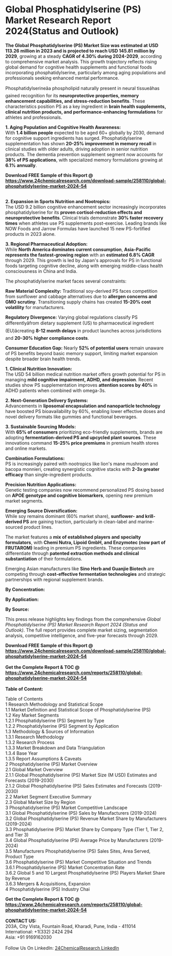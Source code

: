 <h1>Global Phosphatidylserine (PS) Market Research Report 2024(Status and Outlook)</h1><p><strong>The Global Phosphatidylserine (PS) Market Size was estimated at USD 113.26 million in 2023 and is projected to reach USD 145.81 million by 2029</strong>, growing at a steady <strong>CAGR of 4.30% during 2024-2029</strong>, according to comprehensive market analysis. This growth trajectory reflects rising global demand for cognitive health supplements and functional foods incorporating phosphatidylserine, particularly among aging populations and professionals seeking enhanced mental performance.</p><p>Phosphatidylserineâa phospholipid naturally present in neural tissueâhas gained recognition for its <strong>neuroprotective properties, memory enhancement capabilities, and stress-reduction benefits</strong>. These characteristics position PS as a key ingredient in <strong>brain health supplements, clinical nutrition products, and performance-enhancing formulations</strong> for athletes and professionals.</p><p><strong>1. Aging Population and Cognitive Health Awareness:</strong><br>
With <strong>1.4 billion people</strong> expected to be aged 60+ globally by 2030, demand for cognitive support ingredients has surged. Phosphatidylserine supplementation has shown <strong>20-25% improvement in memory recall</strong> in clinical studies with older adults, driving adoption in senior nutrition products. The dementia prevention supplement segment now accounts for <strong>38% of PS applications</strong>, with specialized memory formulations growing at <strong>6.1% annually</strong>.</p><div><b>Download FREE Sample of this Report @ 
            <a href="https://www.24chemicalresearch.com/download-sample/258110/global-phosphatidylserine-market-2024-54">
            https://www.24chemicalresearch.com/download-sample/258110/global-phosphatidylserine-market-2024-54</a></b></div><br><p><strong>2. Expansion in Sports Nutrition and Nootropics:</strong><br>
The USD 9.2 billion cognitive enhancement sector increasingly incorporates phosphatidylserine for its <strong>proven cortisol-reduction effects and neuroprotective benefits</strong>. Clinical trials demonstrate <strong>30% faster recovery times</strong> when athletes use PS supplements post-exercise. Leading brands like NOW Foods and Jarrow Formulas have launched 15 new PS-fortified products in 2023 alone.</p><p><strong>3. Regional Pharmaceutical Adoption:</strong><br>
While <strong>North America dominates current consumption</strong>, <strong>Asia-Pacific represents the fastest-growing region</strong> with an <strong>estimated 6.8% CAGR</strong> through 2029. This growth is led by Japan's approvals for PS in functional foods targeting cognitive decline, along with emerging middle-class health consciousness in China and India.</p><p>The phosphatidylserine market faces several constraints:</p><p><strong>Raw Material Complexity:</strong> Traditional soy-derived PS faces competition from sunflower and cabbage alternatives due to <strong>allergen concerns and GMO scrutiny</strong>. Transitioning supply chains has created <strong>15-20% cost volatility</strong> for manufacturers.</p><p><strong>Regulatory Divergence:</strong> Varying global regulations classify PS differentlyâfrom dietary supplement (US) to pharmaceutical ingredient (EU)âcreating <strong>8-12 month delays</strong> in product launches across jurisdictions and <strong>20-30% higher compliance costs</strong>.</p><p><strong>Consumer Education Gap:</strong> Nearly <strong>52% of potential users</strong> remain unaware of PS benefits beyond basic memory support, limiting market expansion despite broader brain health trends.</p><p><strong>1. Clinical Nutrition Innovation:</strong><br>
The USD 54 billion medical nutrition market offers growth potential for PS in managing <strong>mild cognitive impairment, ADHD, and depression</strong>. Recent studies show PS supplementation improves <strong>attention scores by 40%</strong> in ADHD patients when combined with omega-3s.</p><p><strong>2. Next-Generation Delivery Systems:</strong><br>
Advancements in <strong>liposomal encapsulation and nanoparticle technology</strong> have boosted PS bioavailability by 60%, enabling lower effective doses and novel delivery formats like gummies and functional beverages.</p><p><strong>3. Sustainable Sourcing Models:</strong><br>
With <strong>65% of consumers</strong> prioritizing eco-friendly supplements, brands are adopting <strong>fermentation-derived PS and upcycled plant sources</strong>. These innovations command <strong>15-25% price premiums</strong> in premium health stores and online markets.</p><p><strong>Combination Formulations:</strong><br>
    PS is increasingly paired with nootropics like lion's mane mushroom and bacopa monnieri, creating synergistic cognitive stacks with <strong>2-3x greater efficacy</strong> than single-ingredient products.</p><p><strong>Precision Nutrition Applications:</strong><br>
    Genetic testing companies now recommend personalized PS dosing based on <strong>APOE genotype and cognitive biomarkers</strong>, opening new premium market segments.</p><p><strong>Emerging Source Diversification:</strong><br>
    While soy remains dominant (60% market share), <strong>sunflower- and krill-derived PS</strong> are gaining traction, particularly in clean-label and marine-sourced product lines.</p><p>The market features a <strong>mix of established players and specialty formulators</strong>, with <strong>Chemi Nutra, Lipoid GmbH, and Enzymotec (now part of FRUTAROM)</strong> leading in premium PS ingredients. These companies differentiate through <strong>patented extraction methods and clinical substantiation</strong> of their formulations.</p><p>Emerging Asian manufacturers like <strong>Sino Herb and Guanjie Biotech</strong> are competing through <strong>cost-effective fermentation technologies</strong> and strategic partnerships with regional supplement brands.</p><p><strong>By Concentration:</strong></p><p><strong>By Application:</strong></p><p><strong>By Source:</strong></p><p>This press release highlights key findings from the comprehensive <em>Global Phosphatidylserine (PS) Market Research Report 2024 (Status and Outlook)</em>. The full report provides complete market sizing, segmentation analysis, competitive intelligence, and five-year forecasts through 2029.</p><div><b>Download FREE Sample of this Report @ 
            <a href="https://www.24chemicalresearch.com/download-sample/258110/global-phosphatidylserine-market-2024-54">
            https://www.24chemicalresearch.com/download-sample/258110/global-phosphatidylserine-market-2024-54</a></b></div><br><div><b>Get the Complete Report & TOC @ 
            <a href="https://www.24chemicalresearch.com/reports/258110/global-phosphatidylserine-market-2024-54">
            https://www.24chemicalresearch.com/reports/258110/global-phosphatidylserine-market-2024-54</a></b></div><br>
            <b>Table of Content:</b><p>Table of Contents<br />
1 Research Methodology and Statistical Scope<br />
1.1 Market Definition and Statistical Scope of Phosphatidylserine (PS)<br />
1.2 Key Market Segments<br />
1.2.1 Phosphatidylserine (PS) Segment by Type<br />
1.2.2 Phosphatidylserine (PS) Segment by Application<br />
1.3 Methodology & Sources of Information<br />
1.3.1 Research Methodology<br />
1.3.2 Research Process<br />
1.3.3 Market Breakdown and Data Triangulation<br />
1.3.4 Base Year<br />
1.3.5 Report Assumptions & Caveats<br />
2 Phosphatidylserine (PS) Market Overview<br />
2.1 Global Market Overview<br />
2.1.1 Global Phosphatidylserine (PS) Market Size (M USD) Estimates and Forecasts (2019-2030)<br />
2.1.2 Global Phosphatidylserine (PS) Sales Estimates and Forecasts (2019-2030)<br />
2.2 Market Segment Executive Summary<br />
2.3 Global Market Size by Region<br />
3 Phosphatidylserine (PS) Market Competitive Landscape<br />
3.1 Global Phosphatidylserine (PS) Sales by Manufacturers (2019-2024)<br />
3.2 Global Phosphatidylserine (PS) Revenue Market Share by Manufacturers (2019-2024)<br />
3.3 Phosphatidylserine (PS) Market Share by Company Type (Tier 1, Tier 2, and Tier 3)<br />
3.4 Global Phosphatidylserine (PS) Average Price by Manufacturers (2019-2024)<br />
3.5 Manufacturers Phosphatidylserine (PS) Sales Sites, Area Served, Product Type<br />
3.6 Phosphatidylserine (PS) Market Competitive Situation and Trends<br />
3.6.1 Phosphatidylserine (PS) Market Concentration Rate<br />
3.6.2 Global 5 and 10 Largest Phosphatidylserine (PS) Players Market Share by Revenue<br />
3.6.3 Mergers & Acquisitions, Expansion<br />
4 Phosphatidylserine (PS) Industry Chai</p><div><b>Get the Complete Report & TOC @ 
            <a href="https://www.24chemicalresearch.com/reports/258110/global-phosphatidylserine-market-2024-54">
            https://www.24chemicalresearch.com/reports/258110/global-phosphatidylserine-market-2024-54</a></b></div><br><b>CONTACT US:</b><br>
            203A, City Vista, Fountain Road, Kharadi, Pune, India - 411014<br>
            International: +1(332) 2424 294<br>
            Asia: +91 9169162030 <br><br>
            Follow Us On LinkedIn: <a href="https://www.linkedin.com/company/24chemicalresearch/">24ChemicalResearch LinkedIn</a>